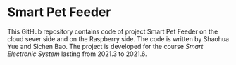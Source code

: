 # Smart Pet Feeder

This GitHub repository contains code of  project Smart Pet Feeder on the cloud sever side and on the Raspberry side. The code is written by Shaohua Yue and Sichen Bao. The project is developed for the course *Smart Electronic System* lasting from 2021.3 to 2021.6.

